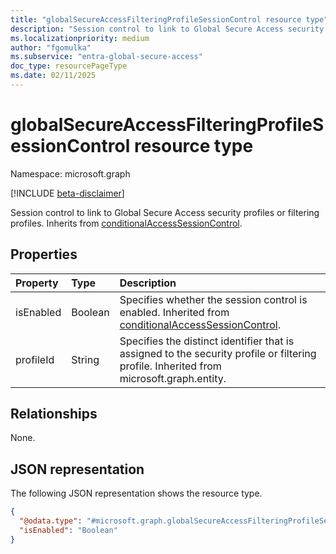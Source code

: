 ```yaml
---
title: "globalSecureAccessFilteringProfileSessionControl resource type"
description: "Session control to link to Global Secure Access security profiles or filtering profiles."
ms.localizationpriority: medium
author: "fgomulka"
ms.subservice: "entra-global-secure-access"
doc_type: resourcePageType
ms.date: 02/11/2025
---
```


# globalSecureAccessFilteringProfileSessionControl resource type

Namespace: microsoft.graph

[!INCLUDE [beta-disclaimer](../../includes/beta-disclaimer.md)]

Session control to link to Global Secure Access security profiles or filtering profiles. Inherits from [conditionalAccessSessionControl](conditionalaccesssessioncontrol.md).

## Properties

| Property     | Type        | Description |
|:-------------|:------------|:------------|
|isEnabled     |Boolean      | Specifies whether the session control is enabled. Inherited from [conditionalAccessSessionControl](conditionalaccesssessioncontrol.md). |
|profileId     |String       | Specifies the distinct identifier that is assigned to the security profile or filtering profile. Inherited from microsoft.graph.entity.|

## Relationships
None.

## JSON representation
The following JSON representation shows the resource type.
<!-- {
  "blockType": "resource",
  "@odata.type": "microsoft.graph.globalSecureAccessFilteringProfileSessionControl"
}
-->
``` json
{
  "@odata.type": "#microsoft.graph.globalSecureAccessFilteringProfileSessionControl",
  "isEnabled": "Boolean"
}
```
